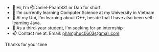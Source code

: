 - 👋 Hi, I’m @Daniel-Pham831 or Dan for short
- 👀 I’m currently learning Computer Science at my University in Vietnam
- 🌱 At my Uni, I'm learning about C++, beside that I have also been self-learning Java. 
- 💞️ As a third-year student, I'm seeking for an internship
- 📫 Contact me at: 
  Email: phamphuc0603@gmail.com

Thanks for your time
